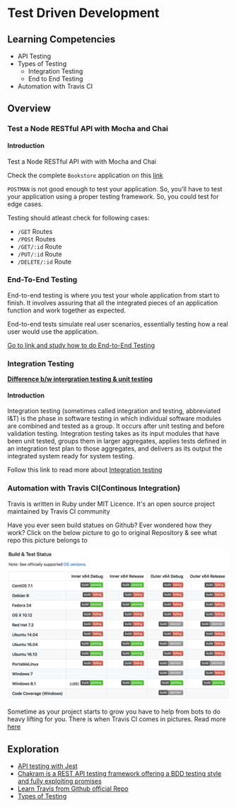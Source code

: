 # Test Driven Development 

## Learning Competencies
- API Testing
- Types of Testing
	- Integration Testing
	- End to End Testing
- Automation with Travis CI

## Overview

### Test a Node RESTful API with Mocha and Chai

#### Introduction

Test a Node RESTful API with with Mocha and Chai

Check the complete `Bookstore` application on this [link](https://scotch.io/tutorials/test-a-node-restful-api-with-mocha-and-chai#toc-bonus-mockgoose)

`POSTMAN` is not good enough to test your application. So, you'll have to test your application using a proper testing framework. So, you could test for edge cases.

Testing should atleast check for following cases:

- `/GET` Routes
- `/POSt` Routes
- `/GET/:id` Route
- `/PUT/:id` Route
- `/DELETE/:id` Route

### End-To-End Testing

End-to-end testing is where you test your whole application from start to finish. It involves assuring that all the integrated pieces of an application function and work together as expected.

End-to-end tests simulate real user scenarios, essentially testing how a real user would use the application.

[Go to link and study how to do End-to-End Testing](https://medium.freecodecamp.org/why-end-to-end-testing-is-important-for-your-team-cb7eb0ec1504)

### Integration Testing

**[Difference b/w intergration testing & unit testing](https://stackoverflow.com/questions/37605811/separation-of-unit-tests-and-integration-tests)**

#### Introduction
Integration testing (sometimes called integration and testing, abbreviated I&T) is the phase in software testing in which individual software modules are combined and tested as a group. It occurs after unit testing and before validation testing. Integration testing takes as its input modules that have been unit tested, groups them in larger aggregates, applies tests defined in an integration test plan to those aggregates, and delivers as its output the integrated system ready for system testing.

Follow this link to read more about [Integration testing](http://softwaretestingfundamentals.com/integration-testing/)

### Automation with Travis CI(Continous Integration)

Travis is written in Ruby under MIT Licence. It's an open source project maintained by Travis CI community

Have you ever seen build statues on Github? Ever wondered how they work? Click on the below picture to go to original Repository & see what repo this picture belongs to

[![alt](img/CI.png)](https://github.com/dotnet/corefx)

Sometime as your project starts to grow you have to help from bots to do heavy lifting for you. There is when Travis CI comes in pictures. Read more [here](http://onlythepixel.com/2017/11/15/continuous-integration-for-express-apis-with-travis-ci/)

## Exploration

- [API testing with Jest](https://hackernoon.com/api-testing-with-jest-d1ab74005c0a)
- [Chakram is a REST API testing framework
offering a BDD testing style and fully exploiting promises](http://dareid.github.io/chakram/)
- [Learn Travis from Github official Repo](https://github.com/dwyl/learn-travis)
- [Types of Testing](http://www.softwaretestinghelp.com/types-of-software-testing/)